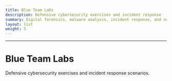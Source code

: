 ```yaml
---
title: Blue Team Labs
description: Defensive cybersecurity exercises and incident response
summary: Digital forensics, malware analysis, incident response, and network defense exercises covering threat hunting and security operations.
layout: list
weight: 5
---
```


---

# Blue Team Labs


Defensive cybersecurity exercises and incident response scenarios.

